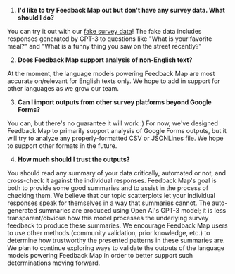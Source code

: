 1. **I'd like to try Feedback Map out but don't have any survey data.  What should I do?**

You can try it out with our [fake survey data](https://github.com/Plural-Connections/feedbackmap/blob/main/test_data/fake_survey.csv)!  The fake data includes responses generated by GPT-3 to questions like "What is your favorite meal?" and "What is a funny thing you saw on the street recently?"

2. **Does Feedback Map support analysis of non-English text?**

At the moment, the language models powering Feedback Map are most accurate on/relevant for English texts only.  We hope to add in support for other languages as we grow our team.    

3. **Can I import outputs from other survey platforms beyond Google Forms?**

You can, but there's no guarantee it will work :)  For now, we've designed Feedback Map to primarily support analysis of Google Forms outputs, but it will try to analyze any properly-formatted CSV or JSONLines file.   We hope to support other formats in the future.   

4.  **How much should I trust the outputs?**

You should read any summary of your data critically, automated or not, and cross-check it against the individual responses. Feedback Map's goal is both to provide some good summaries and to assist in the process of checking them.  We believe that our topic scatterplots let your individual responses speak for themselves in a way that summaries cannot.  The auto-generated summaries are produced using Open AI's GPT-3 model; it is less transparent/obvious how this model processes the underlying survey feedback to produce these summaries.  We encourage Feedback Map users to use other methods (community validation, prior knowledge, etc.) to determine how trustworthy the presented patterns in these summaries are.  We plan to continue exploring ways to validate the outputs of the language models powering Feedback Map in order to better support such determinations moving forward.
